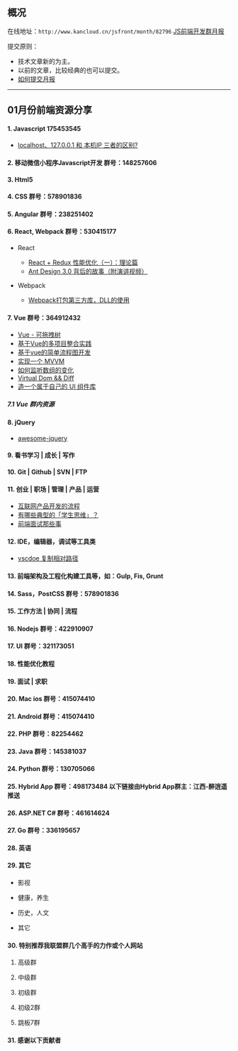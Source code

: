 ## 概况

在线地址：`http://www.kancloud.cn/jsfront/month/82796` [JS前端开发群月报](http://www.kancloud.cn/jsfront/month/82796)


提交原则：

- 技术文章新的为主。
- 以前的文章，比较经典的也可以提交。
- [如何提交月报](http://www.kancloud.cn/jsfront/month/227309)

---


## 01月份前端资源分享
#### 1. Javascript 175453545
- [localhost、127.0.0.1 和 本机IP 三者的区别?](https://www.zhihu.com/question/23940717)

#### 2. 移动微信小程序Javascript开发 群号：148257606


#### 3. Html5


#### 4. CSS  群号：578901836

#### 5. Angular 群号：238251402

#### 6. React, Webpack 群号：530415177
- React
    
    - [React + Redux 性能优化（一）：理论篇](https://zhuanlan.zhihu.com/p/32601923)
    - [Ant Design 3.0 背后的故事（附演讲视频）](https://zhuanlan.zhihu.com/p/32746810)

- Webpack

    - [Webpack打包第三方库，DLL的使用](https://github.com/zhongxia245/blog/issues/76)

#### 7. Vue 群号：364912432
- [Vue - 可拖拽树](https://github.com/ltaoo/vue-draggable-tree)
- [基于Vue的多项目整合实践](https://juejin.im/post/59e379586fb9a0450670a902)
- [基于vue的简单流程图开发](https://juejin.im/post/59e719746fb9a044fa18f2f2)
- [实现一个 MVVM](https://zhuanlan.zhihu.com/p/27028242)
- [如何监听数组的变化](https://zhuanlan.zhihu.com/p/27166404)
- [Virtual Dom && Diff](https://zhuanlan.zhihu.com/p/27437595)
- [造一个属于自己的 UI 组件库](https://zhuanlan.zhihu.com/p/32030232)

##### 7.1 Vue 群内资源


#### 8. jQuery
- [awesome-jquery](https://github.com/petk/awesome-jquery)

#### 9. 看书学习 | 成长 | 写作


#### 10. Git | Github | SVN | FTP

#### 11. 创业 | 职场 | 管理 | 产品 | 运营
- [互联网产品开发的流程](https://www.jianshu.com/p/a2ec9b8d48de)
- [有哪些典型的「学生思维」？](https://www.zhihu.com/question/41365485)
- [前端面试那些事](https://zhuanlan.zhihu.com/p/32911022)

#### 12. IDE，编辑器，调试等工具类
- [vscdoe 复制相对路径](https://marketplace.visualstudio.com/items?itemName=alexdima.copy-relative-path)

#### 13. 前端架构及工程化构建工具等，如：Gulp, Fis, Grunt

#### 14. Sass，PostCSS  群号：578901836

#### 15. 工作方法 | 协同 | 流程

#### 16. Nodejs 群号：422910907

#### 17. UI 群号：321173051

#### 18. 性能优化教程

#### 19. 面试 | 求职

#### 20. Mac ios 群号：415074410

#### 21. Android 群号：415074410

#### 22. PHP 群号：82254462

#### 23. Java 群号：145381037

#### 24. Python 群号：130705066

#### 25. Hybrid App 群号：498173484 以下链接由Hybrid App群主：江西-醉逍遥推送

#### 26. ASP.NET C# 群号：461614624

#### 27. Go 群号：336195657

#### 28. 英语

#### 29. 其它

- 影视


- 健康，养生


- 历史，人文


- 其它



#### 30. 特别推荐我联盟群几个高手的力作或个人网站

1. 高级群



2. 中级群


3. 初级群

4. 初级2群


5. 跳板7群


#### 31. 感谢以下贡献者

